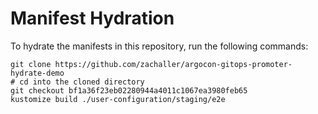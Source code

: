 # Manifest Hydration

To hydrate the manifests in this repository, run the following commands:

```shell
git clone https://github.com/zachaller/argocon-gitops-promoter-hydrate-demo
# cd into the cloned directory
git checkout bf1a36f23eb02280944a4011c1067ea3980feb65
kustomize build ./user-configuration/staging/e2e
```
